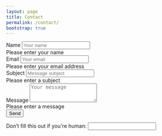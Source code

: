 ```yaml
---
layout: page
title: Contact
permalink: /contact/
bootstrap: true
---
```


<style>
    .contact-form {
        max-width: 768px;
        margin: auto;
    }
</style>

<form name="contact" class="contact-form needs-validation" novalidate netlify netlify-honeypot="bot-field">
    <div class="form-group">
        <label for="name">Name</label>
        <input type="text" class="form-control" id="name" name="name" placeholder="Your name" required>
        <div class="invalid-feedback">
            Please enter your name
        </div>
    </div>
    <div class="form-group">
        <label for="email">Email</label>
        <input type="email" class="form-control" id="email" name="email" placeholder="Your email" required>
        <div class="invalid-feedback">
            Please enter your email address
        </div>
    </div>
    <div class="form-group">
        <label for="subject">Subject</label>
        <input type="text" class="form-control" id="subject" name="subject" placeholder="Message subject" required>
        <div class="invalid-feedback">
            Please enter a subject
        </div>
    </div>
    <div class="form-group">
        <label for="message">Message</label>
        <textarea class="form-control" id="message" name="message" rows="3" placeholder="Your message" required></textarea>
        <div class="invalid-feedback">
            Please enter a message
        </div>
    </div>
    <button type="submit" class="btn btn-primary btn-lg btn-block">Send</button>
    <p class="invisible">
        <label>Don’t fill this out if you're human: <input name="bot-field" /></label>
    </p>
</form>

<script>
// Example starter JavaScript for disabling form submissions if there are invalid fields
(function() {
  'use strict';
  window.addEventListener('load', function() {
    // Fetch all the forms we want to apply custom Bootstrap validation styles to
    var forms = document.getElementsByClassName('needs-validation');
    // Loop over them and prevent submission
    var validation = Array.prototype.filter.call(forms, function(form) {
      form.addEventListener('submit', function(event) {
        if (form.checkValidity() === false) {
          event.preventDefault();
          event.stopPropagation();
        }
        form.classList.add('was-validated');
      }, false);
    });
  }, false);
})();
</script>
